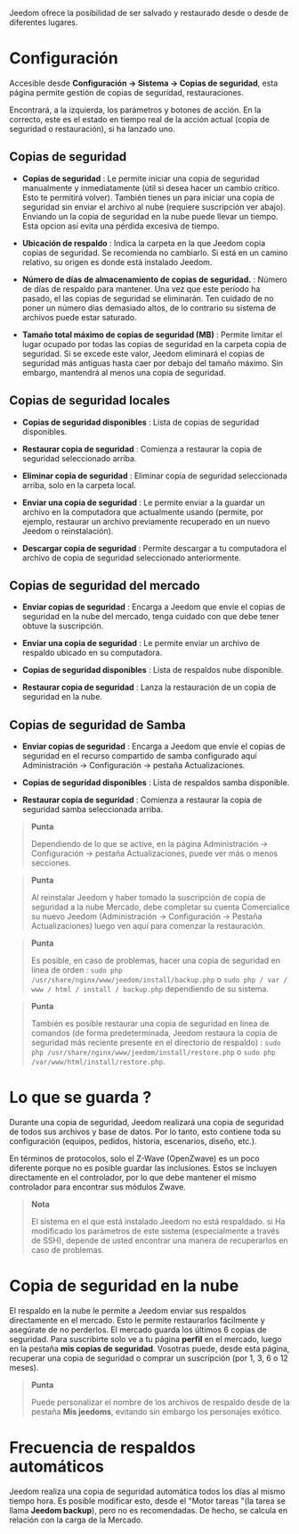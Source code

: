 Jeedom ofrece la posibilidad de ser salvado y restaurado desde o desde
de diferentes lugares.

Configuración 
=============

Accesible desde **Configuración → Sistema → Copias de seguridad**, esta página permite
gestión de copias de seguridad, restauraciones.

Encontrará, a la izquierda, los parámetros y botones de acción. En la
correcto, este es el estado en tiempo real de la acción actual (copia de seguridad
o restauración), si ha lanzado uno.

**Copias de seguridad** 
---------------

-   **Copias de seguridad** : Le permite iniciar una copia de seguridad manualmente y
    inmediatamente (útil si desea hacer un cambio crítico.
    Esto te permitirá volver). También tienes un
    para iniciar una copia de seguridad sin enviar el archivo al
    nube (requiere suscripción ver abajo). Enviando un
    la copia de seguridad en la nube puede llevar un tiempo. Esta opcion
    así evita una pérdida excesiva de tiempo.

-   **Ubicación de respaldo** : Indica la carpeta en la que
    Jeedom copia copias de seguridad. Se recomienda no
    cambiarlo. Si está en un camino relativo, su origen es
    donde está instalado Jeedom.

-   **Número de días de almacenamiento de copias de seguridad.** : Número de
    días de respaldo para mantener. Una vez que este período ha pasado, el
    las copias de seguridad se eliminarán. Ten cuidado de no poner un número
    días demasiado altos, de lo contrario su sistema de archivos puede
    estar saturado.

-   **Tamaño total máximo de copias de seguridad (MB)** : Permite limitar
    el lugar ocupado por todas las copias de seguridad en la carpeta
    copia de seguridad. Si se excede este valor, Jeedom eliminará el
    copias de seguridad más antiguas hasta caer por debajo del
    tamaño máximo. Sin embargo, mantendrá al menos una copia de seguridad.

**Copias de seguridad locales** 
-----------------------

-   **Copias de seguridad disponibles** : Lista de copias de seguridad disponibles.

-   **Restaurar copia de seguridad** : Comienza a restaurar la copia de seguridad
    seleccionado arriba.

-   **Eliminar copia de seguridad** : Eliminar copia de seguridad seleccionada
    arriba, solo en la carpeta local.

-   **Enviar una copia de seguridad** : Le permite enviar a la
    guardar un archivo en la computadora que
    actualmente usando (permite, por ejemplo, restaurar un archivo
    previamente recuperado en un nuevo Jeedom o reinstalación).

-   **Descargar copia de seguridad** : Permite descargar a tu
    computadora el archivo de copia de seguridad seleccionado anteriormente.

**Copias de seguridad del mercado** 
----------------------

-   **Enviar copias de seguridad** : Encarga a Jeedom que envíe el
    copias de seguridad en la nube del mercado, tenga cuidado con que debe tener
    obtuve la suscripción.

-   **Enviar una copia de seguridad** : Le permite enviar un
    archivo de respaldo ubicado en su computadora.

-   **Copias de seguridad disponibles** : Lista de respaldos
    nube disponible.

-   **Restaurar copia de seguridad** : Lanza la restauración de un
    copia de seguridad en la nube.

**Copias de seguridad de Samba** 
---------------------

-   **Enviar copias de seguridad** : Encarga a Jeedom que envíe el
    copias de seguridad en el recurso compartido de samba configurado aquí
    Administración → Configuración → pestaña Actualizaciones.

-   **Copias de seguridad disponibles** : Lista de respaldos
    samba disponible.

-   **Restaurar copia de seguridad** : Comienza a restaurar la copia de seguridad
    samba seleccionada arriba.

> **Punta**
>
> Dependiendo de lo que se active, en la página
> Administración → Configuración → pestaña Actualizaciones, puede ver
> más o menos secciones.

> **Punta**
>
> Al reinstalar Jeedom y haber tomado la suscripción de
> copia de seguridad a la nube Mercado, debe completar su cuenta
> Comercialice su nuevo Jeedom (Administración → Configuración → Pestaña
> Actualizaciones) luego ven aquí para comenzar la restauración.

> **Punta**
>
> Es posible, en caso de problemas, hacer una copia de seguridad en línea de
> orden : `sudo php /usr/share/nginx/www/jeedom/install/backup.php`
> o `sudo php / var / www / html / install / backup.php` dependiendo de su sistema.

> **Punta**
>
> También es posible restaurar una copia de seguridad en línea de
> comandos (de forma predeterminada, Jeedom restaura la copia de seguridad más reciente
> presente en el directorio de respaldo) :
> `sudo php /usr/share/nginx/www/jeedom/install/restore.php` o
> `sudo php /var/www/html/install/restore.php`.

Lo que se guarda ? 
==============================

Durante una copia de seguridad, Jeedom realizará una copia de seguridad de todos sus archivos y
base de datos. Por lo tanto, esto contiene toda su configuración
(equipos, pedidos, historia, escenarios, diseño, etc.).

En términos de protocolos, solo el Z-Wave (OpenZwave) es un poco
diferente porque no es posible guardar las inclusiones.
Estos se incluyen directamente en el controlador, por lo que debe
mantener el mismo controlador para encontrar sus módulos Zwave.

> **Nota**
>
> El sistema en el que está instalado Jeedom no está respaldado. si
> Ha modificado los parámetros de este sistema (especialmente a través de SSH),
> depende de usted encontrar una manera de recuperarlos en caso de problemas.

Copia de seguridad en la nube 
================

El respaldo en la nube le permite a Jeedom enviar sus respaldos
directamente en el mercado. Esto le permite restaurarlos fácilmente
y asegúrate de no perderlos. El mercado guarda los últimos 6
copias de seguridad. Para suscribirte solo ve a tu página
**perfil** en el mercado, luego en la pestaña **mis copias de seguridad**. Vosotras
puede, desde esta página, recuperar una copia de seguridad o comprar un
suscripción (por 1, 3, 6 o 12 meses).

> **Punta**
>
> Puede personalizar el nombre de los archivos de respaldo desde
> de la pestaña **Mis jeedoms**, evitando sin embargo los personajes
> exótico.

Frecuencia de respaldos automáticos 
======================================

Jeedom realiza una copia de seguridad automática todos los días al mismo tiempo
hora. Es posible modificar esto, desde el &quot;Motor
tareas &quot;(la tarea se llama **Jeedom backup**), pero no es
recomendadas. De hecho, se calcula en relación con la carga de la
Mercado.
